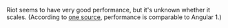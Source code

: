 
Riot seems to have very good performance, but it's unknown whether it scales. (According to [one source](https://vuejs.org/guide/comparison.html#Riot), performance is comparable to Angular 1.)

